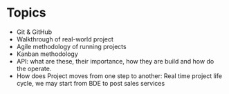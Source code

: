 Topics
===

- Git & GitHub
- Walkthrough of real-world project
- Agile methodology of running projects
- Kanban methodology
- API: what are these, their importance, how they are build and how do the operate.
- How does Project moves from one step to another: Real time project life cycle, we may start from BDE to post sales services
